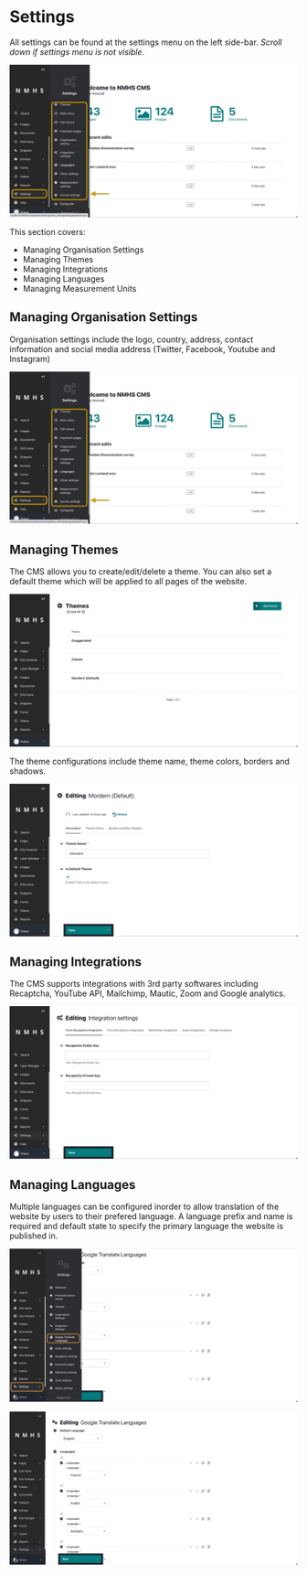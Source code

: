 # Settings

All settings can be found at the settings menu on the left side-bar. *Scroll down if settings menu is not visible*. 

![Settings explorer](../../_static/images/settings/settings_explorer.png "Settings explorer")

This section covers:
- Managing Organisation Settings
- Managing Themes
- Managing Integrations
- Managing Languages
- Managing Measurement Units

## Managing Organisation Settings

Organisation settings include the logo, country, address, contact information and social media address (Twitter, Facebook, Youtube and Instagram)

![Organisation settings](../../_static/images/settings/settings_explorer.png "Organisation settings")

## Managing Themes

The CMS allows you to create/edit/delete a theme. You can also set a default theme which will be applied to all pages of the website. 

![Themes](../../_static/images/settings/themes.png "Themes")

The theme configurations include theme name, theme colors, borders and shadows.

![Theme Detail](../../_static/images/settings/theme_detail.png "Theme Detail")

## Managing Integrations

The CMS supports integrations with 3rd party softwares including Recaptcha, YouTube API, Mailchimp, Mautic, Zoom and Google analytics.

![Integrations](../../_static/images/settings/integrations.png "Integrations")

## Managing Languages

Multiple languages can be configured inorder to allow translation of the website by users to their prefered language. A language prefix and name is required and default state to specify the primary language the website is published in.

![Languages](../../_static/images/settings/manage_languages_explorer.png "Languages")

![Languages](../../_static/images/settings/manage_languages.png "Languages")


